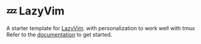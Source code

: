 # 💤 LazyVim

A starter template for [LazyVim](https://github.com/LazyVim/LazyVim). with personalization to work well with tmux
Refer to the [documentation](https://lazyvim.github.io/installation) to get started.
